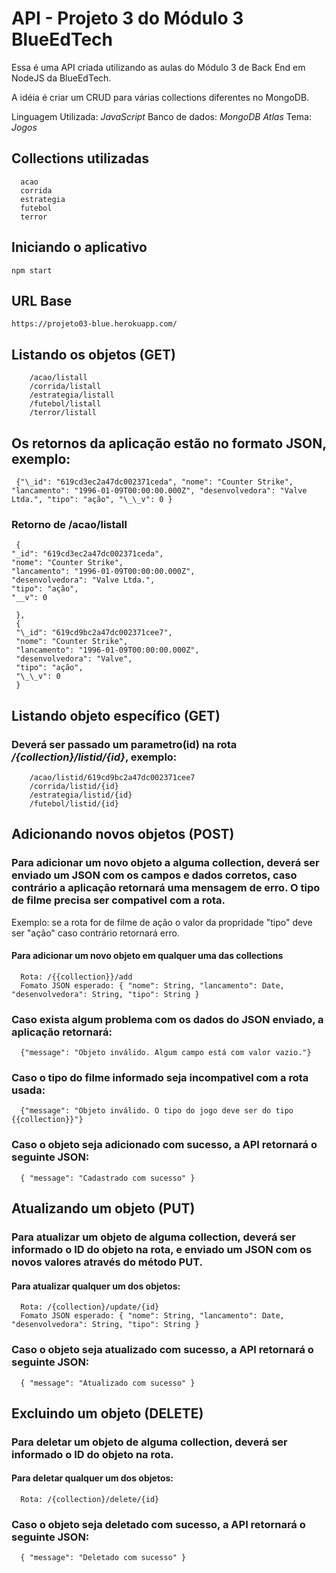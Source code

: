 # API - Projeto 3 do Módulo 3 BlueEdTech

Essa é uma API criada utilizando as aulas do Módulo 3 de Back End em NodeJS da BlueEdTech.

A idéia é criar um CRUD para várias collections diferentes no MongoDB.

Linguagem Utilizada: _JavaScript_
Banco de dados: _MongoDB Atlas_
Tema: _Jogos_

## Collections utilizadas

      acao
      corrida
      estrategia
      futebol
      terror

## Iniciando o aplicativo

    npm start

## URL Base

    https://projeto03-blue.herokuapp.com/

## Listando os objetos (GET)

        /acao/listall
        /corrida/listall
        /estrategia/listall
        /futebol/listall
        /terror/listall

## Os retornos da aplicação estão no formato JSON, exemplo:

     {"\_id": "619cd3ec2a47dc002371ceda", "nome": "Counter Strike", "lancamento": "1996-01-09T00:00:00.000Z", "desenvolvedora": "Valve Ltda.", "tipo": "ação", "\_\_v": 0 }

### Retorno de /acao/listall

     {
    "_id": "619cd3ec2a47dc002371ceda",
    "nome": "Counter Strike",
    "lancamento": "1996-01-09T00:00:00.000Z",
    "desenvolvedora": "Valve Ltda.",
    "tipo": "ação",
    "__v": 0

     },
     {
     "\_id": "619cd9bc2a47dc002371cee7",
     "nome": "Counter Strike",
     "lancamento": "1996-01-09T00:00:00.000Z",
     "desenvolvedora": "Valve",
     "tipo": "ação",
     "\_\_v": 0
     }

## Listando objeto específico (GET)

### Deverá ser passado um parametro(id) na rota _/{collection}/listid/{id}_, exemplo:

        /acao/listid/619cd9bc2a47dc002371cee7
        /corrida/listid/{id}
        /estrategia/listid/{id}
        /futebol/listid/{id}

## Adicionando novos objetos (POST)

### Para adicionar um novo objeto a alguma collection, deverá ser enviado um JSON com os campos e dados corretos, caso contrário a aplicação retornará uma mensagem de erro. O tipo de filme precisa ser compativel com a rota.

Exemplo: se a rota for de filme de ação o valor da propridade "tipo" deve ser "ação" caso contrário retornará erro.

#### Para adicionar um novo objeto em qualquer uma das collections

      Rota: /{{collection}}/add
      Fomato JSON esperado: { "nome": String, "lancamento": Date, "desenvolvedora": String, "tipo": String }

### Caso exista algum problema com os dados do JSON enviado, a aplicação retornará:

      {"message": "Objeto inválido. Algum campo está com valor vazio."}

### Caso o tipo do filme informado seja incompativel com a rota usada:

      {"message": "Objeto inválido. O tipo do jogo deve ser do tipo {{collection}}"}

### Caso o objeto seja adicionado com sucesso, a API retornará o seguinte JSON:

      { "message": "Cadastrado com sucesso" }

## Atualizando um objeto (PUT)

### Para atualizar um objeto de alguma collection, deverá ser informado o ID do objeto na rota, e enviado um JSON com os novos valores através do método PUT.

#### Para atualizar qualquer um dos objetos:

      Rota: /{collection}/update/{id}
      Fomato JSON esperado: { "nome": String, "lancamento": Date, "desenvolvedora": String, "tipo": String }

### Caso o objeto seja atualizado com sucesso, a API retornará o seguinte JSON:

      { "message": "Atualizado com sucesso" }

## Excluindo um objeto (DELETE)

### Para deletar um objeto de alguma collection, deverá ser informado o ID do objeto na rota.

#### Para deletar qualquer um dos objetos:

      Rota: /{collection}/delete/{id}

### Caso o objeto seja deletado com sucesso, a API retornará o seguinte JSON:

      { "message": "Deletado com sucesso" }
